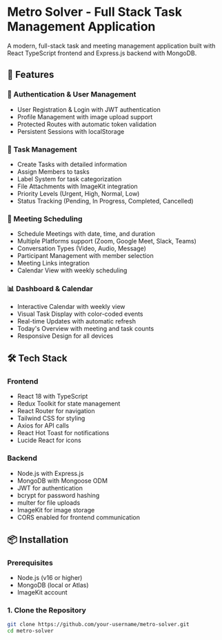 # Metro Solver - Full Stack Task Management Application

A modern, full-stack task and meeting management application built with React TypeScript frontend and Express.js backend with MongoDB.

## 🚀 Features

### 🔐 Authentication & User Management
- User Registration & Login with JWT authentication
- Profile Management with image upload support
- Protected Routes with automatic token validation
- Persistent Sessions with localStorage

### 📅 Task Management
- Create Tasks with detailed information
- Assign Members to tasks
- Label System for task categorization
- File Attachments with ImageKit integration
- Priority Levels (Urgent, High, Normal, Low)
- Status Tracking (Pending, In Progress, Completed, Cancelled)

### 🎯 Meeting Scheduling
- Schedule Meetings with date, time, and duration
- Multiple Platforms support (Zoom, Google Meet, Slack, Teams)
- Conversation Types (Video, Audio, Message)
- Participant Management with member selection
- Meeting Links integration
- Calendar View with weekly scheduling

### 📊 Dashboard & Calendar
- Interactive Calendar with weekly view
- Visual Task Display with color-coded events
- Real-time Updates with automatic refresh
- Today's Overview with meeting and task counts
- Responsive Design for all devices

## 🛠 Tech Stack

### Frontend
- React 18 with TypeScript
- Redux Toolkit for state management
- React Router for navigation
- Tailwind CSS for styling
- Axios for API calls
- React Hot Toast for notifications
- Lucide React for icons

### Backend
- Node.js with Express.js
- MongoDB with Mongoose ODM
- JWT for authentication
- bcrypt for password hashing
- multer for file uploads
- ImageKit for image storage
- CORS enabled for frontend communication

## 📦 Installation

### Prerequisites
- Node.js (v16 or higher)
- MongoDB (local or Atlas)
- ImageKit account

### 1. Clone the Repository
```bash
git clone https://github.com/your-username/metro-solver.git
cd metro-solver
